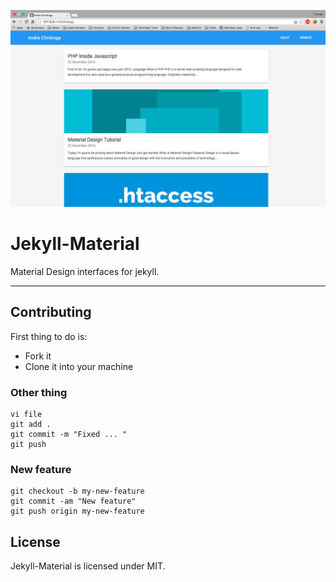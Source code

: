 ![Jekyll-Material preview](img/preview.png)
# Jekyll-Material
Material Design interfaces for jekyll.
___

## Contributing
First thing to do is:
* Fork it
* Clone it into your machine

### Other thing
```
vi file
git add .
git commit -m "Fixed ... "
git push
```

### New feature
```shell
git checkout -b my-new-feature
git commit -am "New feature"
git push origin my-new-feature
```

## License
Jekyll-Material is licensed under MIT.
